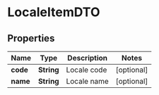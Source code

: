

# LocaleItemDTO


## Properties

| Name | Type | Description | Notes |
|------------ | ------------- | ------------- | -------------|
|**code** | **String** | Locale code |  [optional] |
|**name** | **String** | Locale name |  [optional] |



